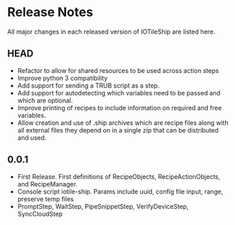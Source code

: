 # Release Notes

All major changes in each released version of IOTileShip are listed here.

## HEAD

- Refactor to allow for shared resources to be used across action steps
- Improve python 3 compatibility
- Add support for sending a TRUB script as a step.
- Add support for autodetecting which variables need to be passed and which
  are optional.
- Improve printing of recipes to include information on required and free
  variables.
- Allow creation and use of .ship archives which are recipe files along with
  all external files they depend on in a single zip that can be distributed and
  used.

## 0.0.1

- First Release. First definitions of RecipeObjects, RecipeActionObjects, and
  RecipeManager.
- Console script iotile-ship. Params include uuid, config file input, range,
  preserve temp files
- PromptStep, WaitStep, PipeSnippetStep, VerifyDeviceStep, SyncCloudStep
